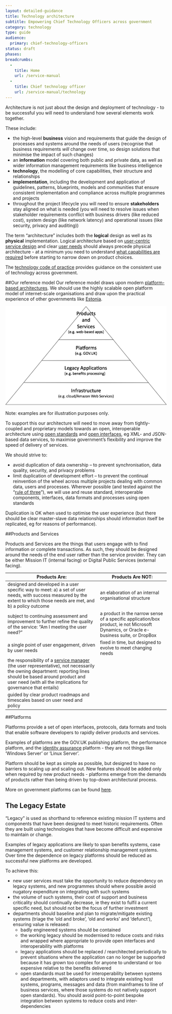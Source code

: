 ```yaml
---
layout: detailed-guidance
title: Technology architecture
subtitle: Empowering Chief Technology Officers across government
category: technology
type: guide
audience:
  primary: chief-technology-officers
status: draft
phases:
breadcrumbs:
  -
    title: Home
    url: /service-manual
  -
    title: Chief technology officer
    url: /service-manual/technology
---
```


Architecture is not just about the design and deployment of technology - to be successful you will need to understand how several elements work together.

These include:

* the high-level **business** vision and requirements that guide the design of processes and systems around the needs of users (recognise that business requirements *will* change over time, so design solutions that minimise the impact of such changes)
* an **information** model covering both public and private data, as well as wider information management requirements like business intelligence
* **technology**, the modelling of core capabilities, their structure and relationships
* **implementation**, including the development and application of guidelines, patterns, blueprints, models and communities that ensure consistent implementation and compliance across multiple programmes and projects
* throughout the project lifecycle you will need to ensure **stakeholders** stay aligned on what is needed (you will need to resolve issues when stakeholder requirements conflict with business drivers (like reduced cost), system design (like network latency) and operational issues (like security, privacy and auditing))

The term “architecture” includes both the **logical** design as well as its **physical** implementation. Logical architecture based on [user-centric service design](https://www.gov.uk/service-manual/start#a-new-way-of-doing-things) and clear [user needs](/service-manual/user-centered-design/user-needs.html) should always precede physical architecture - at a minimum you need to understand [what capabilities are required](/service-manual/making-software/choosing-technology.html#start-with-capabilities-not-implementations) before starting to narrow down on product choices.

The [technology code of practice](/service-manual/technology/code-of-practice.html) provides guidance on the consistent use of technology across government.

##Our reference model
Our reference model draws upon modern [platform-based architectures](/service-manual/technology/government-as-a-platform.html). We should use the highly scalable open platform model of internet-scale organisations and draw upon the practical experience of other governments like [Estonia](http://e-estonia.com/components/x-road).

<img src="/service-manual/assets/images/architecture-reference-model.png" alt="Diagram showing government architecture reference model" />

Note: examples are for illustration purposes only.

To support this our architecture will need to move away from tightly-coupled and proprietary models towards an open, interoperable architecture using [open standards](/service-manual/making-software/open-standards-and-licensing.html) and [open interfaces](/service-manual/making-software/apis.html), eg XML- and JSON-based data services, to maximise government’s flexibility and improve the speed of delivery of services.

We should strive to:

* avoid duplication of data ownership – to prevent synchronisation, data quality, security, and privacy problems
* limit duplication of development effort – to prevent the continual reinvention of the wheel across multiple projects dealing with common data, users and processes. Wherever possible (and tested against the “[rule of three](http://www.maheshpai.info/?p=20)”), we will use and reuse standard, interoperable components, interfaces, data formats and processes using open standards

Duplication is OK when used to optimise the user experience (but there should be clear master-slave data relationships should information itself be replicated, eg for reasons of performance).

##Products and Services

Products and Services are the things that users engage with to find information or complete transactions. As such, they should be designed around the needs of the end user rather than the service provider. They can be either Mission IT (internal facing) or Digital Public Services (external facing).

| Products Are: | Products Are NOT: |
|-----|--------|
| designed and developed in a user specific way to meet: a) a set of user needs, with success measured by the extent to which those needs are met, and b) a policy outcome | an elaboration of an internal organisational structure |
| subject to continuing assessment and improvement to further refine the quality of the service: “Am I meeting the user need?” | a product in the narrow sense of a specific application/box product, ie not Microsoft Dynamics, or Oracle e-business suite, or DropBox |
| a single point of user engagement, driven by user needs | fixed in time, but designed to evolve to meet changing needs |
| the responsibility of a [service manager](/service-manual/service-managers) (the user representative), not necessarily the owning department: reporting lines should be based around product and user need (with all the implications for governance that entails) | |
| guided by clear product roadmaps and timescales based on user need and policy | |

##Platforms

Platforms provide a set of open interfaces, protocols, data formats and tools that enable software developers to rapidly deliver products and services.

Examples of platforms are the GOV.UK publishing platform, the performance platform, and the [identity assurance](/service-manual/identity-assurance) platform - they are not things like ‘Windows Server’ or ‘Linux Server’.

Platform should be kept as simple as possible, but designed to have no barriers to scaling up and scaling out. New features should be added only when required by new product needs - platforms emerge from the demands of products rather than being driven by top-down architectural process.

More on government platforms can be found [here](/service-manual/technology/government-as-a-platform.html).

## The Legacy Estate

“Legacy” is used as shorthand to reference existing mission IT systems and components that have been designed to meet historic requirements. Often they are built using technologies that have become difficult and expensive to maintain or change.

Examples of legacy applications are likely to span benefits systems, case management systems, and customer relationship management systems. Over time the dependence on legacy platforms should be reduced as successful new platforms are developed.

To achieve this:

* new user services must take the opportunity to reduce dependency on legacy systems, and new programmes should where possible avoid nugatory expenditure on integrating with such systems
* the volume of such systems, their cost of support and business criticality should continually decrease, ie they exist to fulfil a current specific need, but should not be the focus of further investment
* departments should baseline and plan to migrate/mitigate existing systems (triage the ‘old and broke’, ‘old and works’ and ‘defunct’), ensuring value is released:
	* badly engineered systems should be contained
	* the working legacy should be modernised to reduce costs and risks and wrapped where appropriate to provide open interfaces and interoperability with platforms
	* legacy applications should be replaced / rearchitected periodically to prevent situations where the application can no longer be supported because it has grown too complex for anyone to understand or too expensive relative to the benefits delivered
	* open standards must be used for interoperability between systems and departments, with adaptors used to integrate existing host systems, programs, messages and data (from mainframes to line of business services, where those systems do not natively support open standards). You should avoid point-to-point bespoke integration between systems to reduce costs and inter-dependencies